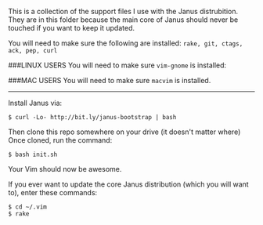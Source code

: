 This is a collection of the support files I use with the Janus
distrubition. They are in this folder because the main core of Janus
should never be touched if you want to keep it updated.

You will need to make sure the following are installed: 
  `rake, git, ctags, ack, pep, curl`

###LINUX USERS
You will need to make sure `vim-gnome` is installed:

###MAC USERS
You will need to make sure `macvim` is installed.

<hr />

Install Janus via:

`$ curl -Lo- http://bit.ly/janus-bootstrap | bash`

Then clone this repo somewhere on your drive (it doesn't matter where)
Once cloned, run the command:

`$ bash init.sh`

Your Vim should now be awesome.

If you ever want to update the core Janus distribution (which you will
want to), enter these commands:

```
$ cd ~/.vim
$ rake
```
